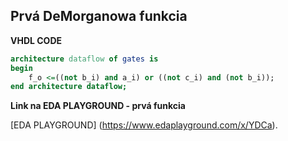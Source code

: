 ## Prvá DeMorganowa funkcia
   
**VHDL CODE**

```vhdl
architecture dataflow of gates is
begin
    f_o <=((not b_i) and a_i) or ((not c_i) and (not b_i));
end architecture dataflow;
```



**Link na EDA PLAYGROUND - prvá funkcia**

[EDA PLAYGROUND]
(https://www.edaplayground.com/x/YDCa).
